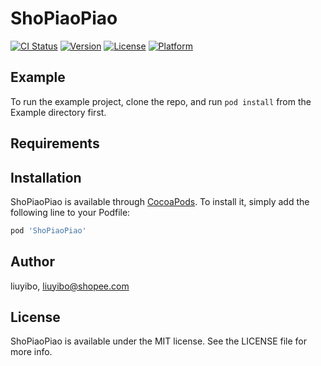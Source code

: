 # ShoPiaoPiao

[![CI Status](https://img.shields.io/travis/liuyibo/ShoPiaoPiao.svg?style=flat)](https://travis-ci.org/liuyibo/ShoPiaoPiao)
[![Version](https://img.shields.io/cocoapods/v/ShoPiaoPiao.svg?style=flat)](https://cocoapods.org/pods/ShoPiaoPiao)
[![License](https://img.shields.io/cocoapods/l/ShoPiaoPiao.svg?style=flat)](https://cocoapods.org/pods/ShoPiaoPiao)
[![Platform](https://img.shields.io/cocoapods/p/ShoPiaoPiao.svg?style=flat)](https://cocoapods.org/pods/ShoPiaoPiao)

## Example

To run the example project, clone the repo, and run `pod install` from the Example directory first.

## Requirements

## Installation

ShoPiaoPiao is available through [CocoaPods](https://cocoapods.org). To install
it, simply add the following line to your Podfile:

```ruby
pod 'ShoPiaoPiao'
```

## Author

liuyibo, liuyibo@shopee.com

## License

ShoPiaoPiao is available under the MIT license. See the LICENSE file for more info.
